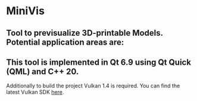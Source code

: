 # MiniVis
## Tool to previsualize 3D-printable Models. Potential application areas are:

## This tool is implemented in Qt 6.9 using Qt Quick (QML) and C++ 20.
Additionally to build the project Vulkan 1.4 is required. You can find the latest Vulkan SDK [here](https://vulkan.lunarg.com/).
